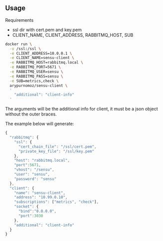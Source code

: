 ## Usage

Requirements
- ssl dir with cert.pem and key.pem
- CLIENT_NAME, CLIENT_ADDRESS, RABBITMQ_HOST, SUB

```sh
docker run \
  -v /ssl:/ssl \
  -e CLIENT_ADDRESS=10.0.0.1 \
  -e CLIENT_NAME=sensu-client \
  -e RABBITMQ_HOST=rabbitmq.local \
  -e RABBITMQ_PORT=5671 \
  -e RABBITMQ_USER=sensu \
  -e RABBITMQ_PASS=sensu \
  -e SUB=metrics,check \
  arypurnomoz/sensu-client \
  '
    "additional": "client-info"
  '
```

The arguments will be the additional info for client, it must be a json object without the outer braces.

The example below will generate:
```js
{
  "rabbitmq": {
    "ssl": {
      "cert_chain_file": "/ssl/cert.pem",
      "private_key_file": "/ssl/key.pem"
    },
    "host": "rabbitmq.local",
    "port":5671,
    "vhost": "/sensu",
    "user": "sensu",
    "password": "sensu"
  },
  "client": {
    "name": "sensu-client",
    "address": "10.99.0.10",
    "subscriptions": ["metrics", "check"],
    "socket": {
      "bind":"0.0.0.0",
      "port":3030
    },
    "additional": "client-info"
  }
}
```

